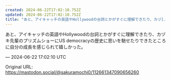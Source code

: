 ```yaml
---
created: 2024-06-22T17:02:10.752Z
updated: 2024-06-22T17:02:10.752Z
title: "あと、アイキャッチの英語やHollywoodの台詞とかがすぐに理解できたり、カヅ[...]"
---
```


<p>あと、アイキャッチの英語やHollywoodの台詞とかがすぐに理解できたり、カヅキ先輩のプリズムショーにUS democracyの歴史に思いを馳せたりできたところに自分の成長を感じられて嬉しかった。</p>

&mdash; 2024-06-22 17:02:10 UTC

Original URL: https://mastodon.social/@sakuramochi0/112661347090656260
